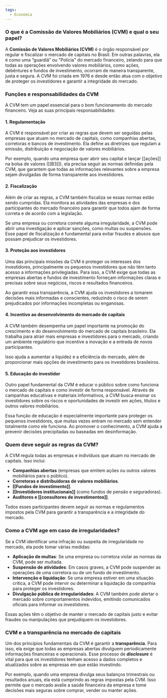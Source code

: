 ```yaml
---
tags:
  - Economia
---
```

### O que é a Comissão de Valores Mobiliários (CVM) e qual o seu papel?

A **Comissão de Valores Mobiliários (CVM)** é o órgão responsável por regular e fiscalizar o mercado de capitais no Brasil. Em outras palavras, ela é como uma “guardiã” ou "Polícia" do mercado financeiro, zelando para que todas as operações envolvendo valores mobiliários, como ações, debêntures e fundos de investimento, ocorram de maneira transparente, justa e segura. A CVM foi criada em 1976 e desde então atua com o objetivo de proteger os investidores e garantir a integridade do mercado.

### Funções e responsabilidades da CVM

A CVM tem um papel essencial para o bom funcionamento do mercado financeiro. Veja as suas principais responsabilidades:

#### 1. **Regulamentação**
A CVM é responsável por criar as regras que devem ser seguidas pelas empresas que atuam no mercado de capitais, como companhias abertas, corretoras e bancos de investimento. Ela define as diretrizes que regulam a emissão, distribuição e negociação de valores mobiliários.

Por exemplo, quando uma empresa quer abrir seu capital e lançar [[ações]] na bolsa de valores ([[B3]]), ela precisa seguir as normas definidas pela CVM, que garantem que todas as informações relevantes sobre a empresa sejam divulgadas de forma transparente aos investidores.

#### 2. **Fiscalização**
Além de criar as regras, a CVM também fiscaliza se essas normas estão sendo cumpridas. Ela monitora as atividades das empresas e dos participantes do mercado financeiro para garantir que todos ajam de forma correta e de acordo com a legislação.

Se uma empresa ou corretora comete alguma irregularidade, a CVM pode abrir uma investigação e aplicar sanções, como multas ou suspensões. Esse papel de fiscalização é fundamental para evitar fraudes e abusos que possam prejudicar os investidores.

#### 3. **Proteção aos investidores**
Uma das principais missões da CVM é proteger os interesses dos investidores, principalmente os pequenos investidores que não têm tanto acesso a informações privilegiadas. Para isso, a CVM exige que todas as empresas abertas e fundos de investimento forneçam informações claras e precisas sobre seus negócios, riscos e resultados financeiros.

Ao garantir essa transparência, a CVM ajuda os investidores a tomarem decisões mais informadas e conscientes, reduzindo o risco de serem prejudicados por informações incompletas ou enganosas.

#### 4. **Incentivo ao desenvolvimento do mercado de capitais**
A CVM também desempenha um papel importante na promoção do crescimento e do desenvolvimento do mercado de capitais brasileiro. Ela trabalha para atrair mais empresas e investidores para o mercado, criando um ambiente regulatório que incentive a inovação e a entrada de novos participantes.

Isso ajuda a aumentar a liquidez e a eficiência do mercado, além de proporcionar mais opções de investimento para os investidores brasileiros.

#### 5. **Educação do investidor**
Outro papel fundamental da CVM é educar o público sobre como funciona o mercado de capitais e como investir de forma responsável. Através de campanhas educativas e materiais informativos, a CVM busca ensinar os investidores sobre os riscos e oportunidades de investir em ações, títulos e outros valores mobiliários.

Essa função de educação é especialmente importante para proteger os pequenos investidores, que muitas vezes entram no mercado sem entender totalmente como ele funciona. Ao promover o conhecimento, a CVM ajuda a prevenir decisões precipitadas ou baseadas em desinformação.

### Quem deve seguir as regras da CVM?

A CVM regula todas as empresas e indivíduos que atuam no mercado de capitais. Isso inclui:
- **Companhias abertas** (empresas que emitem ações ou outros valores mobiliários para o público).
- **Corretoras e distribuidoras de valores mobiliários**.
- **[[Fundos de investimento]]**.
- **[[Investidores institucionais]]** (como fundos de pensão e seguradoras).
- **Auditores e [[consultores de investimentos]]**.
  
Todos esses participantes devem seguir as normas e regulamentos impostos pela CVM para garantir a transparência e a integridade do mercado.

### Como a CVM age em caso de irregularidades?

Se a CVM identificar uma infração ou suspeita de irregularidade no mercado, ela pode tomar várias medidas:
- **Aplicação de multas**: Se uma empresa ou corretora violar as normas da CVM, pode ser multada.
- **Suspensão de atividades**: Em casos graves, a CVM pode suspender as operações de uma corretora ou de um fundo de investimento.
- **Intervenção e liquidação**: Se uma empresa estiver em uma situação crítica, a CVM pode intervir ou determinar a liquidação da companhia para proteger os investidores.
- **Divulgação pública de irregularidades**: A CVM também pode alertar o mercado sobre comportamentos indevidos, emitindo comunicados oficiais para informar os investidores.

Essas ações têm o objetivo de manter o mercado de capitais justo e evitar fraudes ou manipulações que prejudiquem os investidores.

### CVM e a transparência no mercado de capitais

Um dos princípios fundamentais da CVM é garantir a **transparência**. Para isso, ela exige que todas as empresas abertas divulguem periodicamente informações financeiras e operacionais. Esse processo de ***disclosure*** é vital para que os investidores tenham acesso a dados completos e atualizados sobre as empresas em que estão investindo.

Por exemplo, quando uma empresa divulga seus balanços trimestrais ou resultados anuais, ela está cumprindo as regras impostas pela CVM. Isso permite que o mercado avalie a saúde financeira da empresa e tome decisões mais seguras sobre comprar, vender ou manter ações.